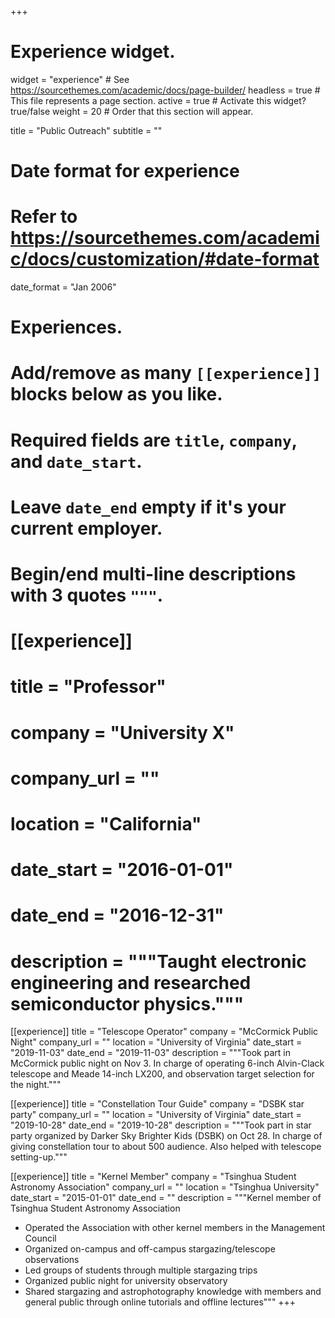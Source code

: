 +++
# Experience widget.
widget = "experience"  # See https://sourcethemes.com/academic/docs/page-builder/
headless = true  # This file represents a page section.
active = true  # Activate this widget? true/false
weight = 20  # Order that this section will appear.

title = "Public Outreach"
subtitle = ""

# Date format for experience
#   Refer to https://sourcethemes.com/academic/docs/customization/#date-format
date_format = "Jan 2006"

# Experiences.
#   Add/remove as many `[[experience]]` blocks below as you like.
#   Required fields are `title`, `company`, and `date_start`.
#   Leave `date_end` empty if it's your current employer.
#   Begin/end multi-line descriptions with 3 quotes `"""`.

# [[experience]]
#   title = "Professor"
#   company = "University X"
#   company_url = ""
#   location = "California"
#   date_start = "2016-01-01"
#   date_end = "2016-12-31"
#   description = """Taught electronic engineering and researched semiconductor physics."""
[[experience]]
  title = "Telescope Operator"
  company = "McCormick Public Night"
  company_url = ""
  location = "University of Virginia"
  date_start = "2019-11-03"
  date_end = "2019-11-03"
  description = """Took part in McCormick public night on Nov 3. In charge of operating 6-inch Alvin-Clack telescope and Meade 14-inch LX200, and observation target selection for the night."""

[[experience]]
  title = "Constellation Tour Guide"
  company = "DSBK star party"
  company_url = ""
  location = "University of Virginia"
  date_start = "2019-10-28"
  date_end = "2019-10-28"
  description = """Took part in star party organized by Darker Sky Brighter Kids (DSBK) on Oct 28. In charge of giving constellation tour to about 500 audience. Also helped with telescope setting-up."""

[[experience]]
  title = "Kernel Member"
  company = "Tsinghua Student Astronomy Association"
  company_url = ""
  location = "Tsinghua University"
  date_start = "2015-01-01"
  date_end = ""
  description = """Kernel member of Tsinghua Student Astronomy Association
* Operated the Association with other kernel members in the Management Council
* Organized on-campus and off-campus stargazing/telescope observations
* Led groups of students through multiple stargazing trips
* Organized public night for university observatory
* Shared stargazing and astrophotography knowledge with members and general public through online tutorials and offline lectures"""
+++
